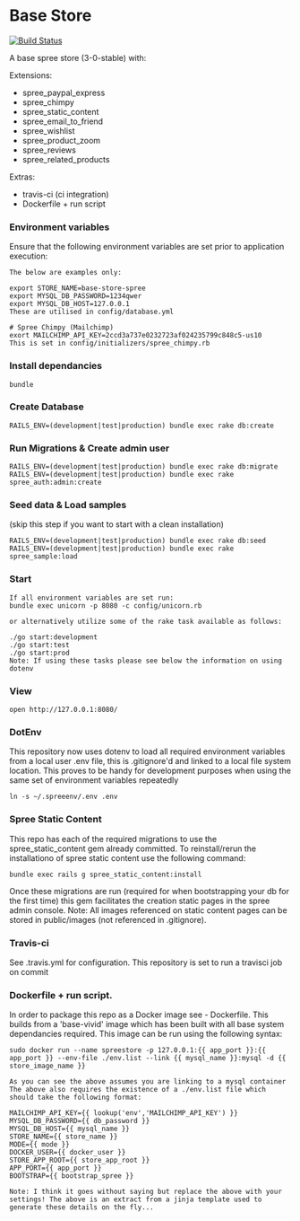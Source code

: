 # Base Store

[![Build
Status](https://travis-ci.org/lorcanoeire/base-spree-store.svg)](https://travis-ci.org/lorcanoeire/base-spree-store)

A base spree store (3-0-stable) with:

Extensions:
* spree_paypal_express
* spree_chimpy
* spree_static_content
* spree_email_to_friend
* spree_wishlist
* spree_product_zoom
* spree_reviews
* spree_related_products

Extras:
* travis-ci (ci integration)
* Dockerfile + run script

### Environment variables

Ensure that the following environment variables are set prior to application execution:
```
The below are examples only:

export STORE_NAME=base-store-spree
export MYSQL_DB_PASSWORD=1234qwer
export MYSQL_DB_HOST=127.0.0.1
These are utilised in config/database.yml

# Spree Chimpy (Mailchimp)
exort MAILCHIMP_API_KEY=2ccd3a737e0232723af024235799c848c5-us10
This is set in config/initializers/spree_chimpy.rb

```

### Install dependancies

```
bundle
```

### Create Database

```
RAILS_ENV=(development|test|production) bundle exec rake db:create
```

### Run Migrations & Create admin user

```
RAILS_ENV=(development|test|production) bundle exec rake db:migrate
RAILS_ENV=(development|test|production) bundle exec rake spree_auth:admin:create
```

### Seed data & Load samples

(skip this step if you want to start with a clean installation)

```
RAILS_ENV=(development|test|production) bundle exec rake db:seed
RAILS_ENV=(development|test|production) bundle exec rake spree_sample:load
```

### Start

```
If all environment variables are set run:
bundle exec unicorn -p 8080 -c config/unicorn.rb

or alternatively utilize some of the rake task available as follows:

./go start:development
./go start:test
./go start:prod
Note: If using these tasks please see below the information on using dotenv
```

### View

```
open http://127.0.0.1:8080/

```

### DotEnv

This repository now uses dotenv to load all required environment variables from a local user .env file, this is .gitignore'd
and linked to a local file system location. This proves to be handy for development purposes when using the same set of environment variables repeatedly
```
ln -s ~/.spreeenv/.env .env

```

### Spree Static Content

This repo has each of the required migrations to use the spree_static_content gem already committed.
To reinstall/rerun the installationo of spree static content use the following command:
```
bundle exec rails g spree_static_content:install
```
Once these migrations are run (required for when bootstrapping your db for the first time) this gem facilitates the creation static pages in the spree admin console.
Note: All images referenced on static content pages can be stored in public/images (not referenced in .gitignore).

### Travis-ci

See .travis.yml for configuration. This repository is set to run a travisci job on commit

### Dockerfile + run script.

In order to package this repo as a Docker image see - Dockerfile. This builds from a 'base-vivid' image which has been built with all base system dependancies required.
This image can be run using the following syntax:

```
sudo docker run --name spreestore -p 127.0.0.1:{{ app_port }}:{{ app_port }} --env-file ./env.list --link {{ mysql_name }}:mysql -d {{ store_image_name }}

As you can see the above assumes you are linking to a mysql container
The above also requires the existence of a ./env.list file which should take the following format:

MAILCHIMP_API_KEY={{ lookup('env','MAILCHIMP_API_KEY') }}
MYSQL_DB_PASSWORD={{ db_password }}
MYSQL_DB_HOST={{ mysql_name }}
STORE_NAME={{ store_name }}
MODE={{ mode }}
DOCKER_USER={{ docker_user }}
STORE_APP_ROOT={{ store_app_root }}
APP_PORT={{ app_port }}
BOOTSTRAP={{ bootstrap_spree }}

Note: I think it goes without saying but replace the above with your settings! The above is an extract from a jinja template used to generate these details on the fly...
```
